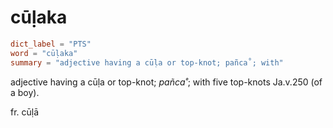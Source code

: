 # cūḷaka

``` toml
dict_label = "PTS"
word = "cūḷaka"
summary = "adjective having a cūḷa or top-knot; pañca˚; with"
```

adjective having a cūḷa or top\-knot; *pañca˚*; with five top\-knots Ja.v.250 (of a boy).

fr. cūḷā

